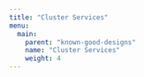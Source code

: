 ```yaml
---
title: "Cluster Services"
menu:
  main:
    parent: "known-good-designs"
    name: "Cluster Services"
    weight: 4
---
```

